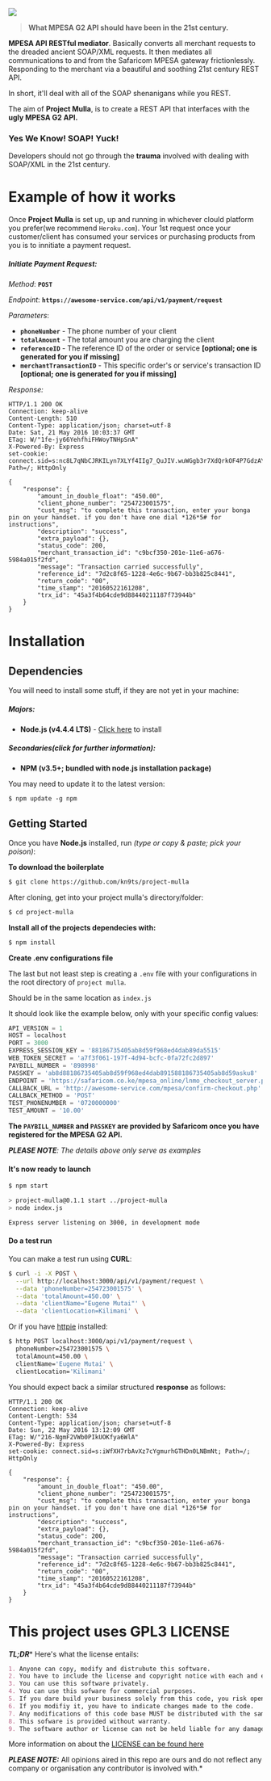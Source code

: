 ![](http://cdn.javascript.co.ke/images/banner.png)

> **What MPESA G2 API should have been in the 21st century.**

**MPESA API RESTful mediator**. Basically converts all merchant requests to the dreaded ancient SOAP/XML
requests. It then mediates all communications to and from the Safaricom MPESA gateway frictionlessly.
Responding to the merchant via a beautiful and soothing 21st century REST API.

In short, it'll deal with all of the SOAP shenanigans while you REST. 

The aim of **Project Mulla**, is to create a REST API that interfaces with the **ugly MPESA G2 API.**

### Yes We Know! SOAP! Yuck!

Developers should not go through the **trauma** involved with dealing with SOAP/XML in the 21st century.

# Example of how it works

Once **Project Mulla** is set up, up and running in whichever clould platform you prefer(we recommend `Heroku.com`). Your 1st request once your customer/client has consumed your services or purchasing products from you is to innitiate a payment request.

##### Initiate Payment Request:

_Method_: **`POST`** 

_Endpoint_: **`https://awesome-service.com/api/v1/payment/request`**

_Parameters_:
- **`phoneNumber`** - The phone number of your client
- **`totalAmount`** - The total amount you are charging the client
- **`referenceID`** - The reference ID of the order or service **[optional; one is generated for you if missing]**
- **`merchantTransactionID`** - This specific order's or service's transaction ID **[optional; one is generated for you if missing]**

_Response:_

```http
HTTP/1.1 200 OK
Connection: keep-alive
Content-Length: 510
Content-Type: application/json; charset=utf-8
Date: Sat, 21 May 2016 10:03:37 GMT
ETag: W/"1fe-jy66YehfhiFHWoyTNHpSnA"
X-Powered-By: Express
set-cookie: connect.sid=s:nc8L7qNbCJRKILyn7XLYf4IIg7_QuJIV.wuWGgb3r7XdQrkOF4P7GdzAY1HRZ0utmIfC6yW8%2BMuY; Path=/; HttpOnly

{
    "response": {
        "amount_in_double_float": "450.00", 
        "client_phone_number": "254723001575", 
        "cust_msg": "to complete this transaction, enter your bonga pin on your handset. if you don't have one dial *126*5# for instructions", 
        "description": "success", 
        "extra_payload": {}, 
        "status_code": 200, 
        "merchant_transaction_id": "c9bcf350-201e-11e6-a676-5984a015f2fd", 
        "message": "Transaction carried successfully", 
        "reference_id": "7d2c8f65-1228-4e6c-9b67-bb3b825c8441", 
        "return_code": "00", 
        "time_stamp": "20160522161208", 
        "trx_id": "45a3f4b64cde9d88440211187f73944b"
    }
}
```

# Installation

## Dependencies

You will need to install some stuff, if they are not yet in your machine:

##### Majors:

* **Node.js (v4.4.4 LTS)** - [Click here](http://nodejs.org) to install

##### Secondaries(click for further information):

* **NPM (v3.5+; bundled with node.js installation package)**

You may need to update it to the latest version:

```
$ npm update -g npm
```

## Getting Started

Once you have **Node.js** installed, run _(type or copy & paste; pick your poison)_:

**To download the boilerplate**

```bash
$ git clone https://github.com/kn9ts/project-mulla
```

After cloning, get into your project mulla's directory/folder:

```bash
$ cd project-mulla
```

**Install all of the projects dependecies with:**

```bash
$ npm install
```

**Create .env configurations file**

The last but not least step is creating a `.env` file with your configurations in the root directory of `project mulla`.

Should be in the same location as `index.js`

It should look like the example below, only with your specific config values:

```js
API_VERSION = 1
HOST = localhost
PORT = 3000
EXPRESS_SESSION_KEY = '88186735405ab8d59f968ed4dab89da5515'
WEB_TOKEN_SECRET = 'a7f3f061-197f-4d94-bcfc-0fa72fc2d897'
PAYBILL_NUMBER = '898998'
PASSKEY = 'ab8d88186735405ab8d59f968ed4dab891588186735405ab8d59asku8'
ENDPOINT = 'https://safaricom.co.ke/mpesa_online/lnmo_checkout_server.php?wsdl'
CALLBACK_URL = 'http://awesome-service.com/mpesa/confirm-checkout.php'
CALLBACK_METHOD = 'POST'
TEST_PHONENUMBER = '0720000000'
TEST_AMOUNT = '10.00'
```

__The `PAYBILL_NUMBER` and `PASSKEY` are provided by Safaricom once you have registered for the MPESA G2 API.__

*__PLEASE NOTE__: The details above only serve as examples*

#### It's now ready to launch

```bash
$ npm start

> project-mulla@0.1.1 start ../project-mulla
> node index.js

Express server listening on 3000, in development mode
```

#### Do a test run

You can make a test run using **CURL**:

```bash
$ curl -i -X POST \
  --url http://localhost:3000/api/v1/payment/request \
  --data 'phoneNumber=254723001575' \
  --data 'totalAmount=450.00' \
  --data 'clientName="Eugene Mutai"' \
  --data 'clientLocation=Kilimani' \
```

Or if you have [httpie](https://github.com/jkbrzt/httpie) installed:

```bash
$ http POST localhost:3000/api/v1/payment/request \
  phoneNumber=254723001575 \
  totalAmount=450.00 \
  clientName='Eugene Mutai' \
  clientLocation='Kilimani'
```

You should expect back a similar structured **response** as follows:

```http
HTTP/1.1 200 OK
Connection: keep-alive
Content-Length: 534
Content-Type: application/json; charset=utf-8
Date: Sun, 22 May 2016 13:12:09 GMT
ETag: W/"216-NgmF2VWb0PIkUOKfya6WlA"
X-Powered-By: Express
set-cookie: connect.sid=s:iWfXH7rbAvXz7cYgmurhGTHDn0LNBmNt; Path=/; HttpOnly

{
    "response": {
        "amount_in_double_float": "450.00",
        "client_phone_number": "254723001575",
        "cust_msg": "to complete this transaction, enter your bonga pin on your handset. if you don't have one dial *126*5# for instructions",
        "description": "success",
        "extra_payload": {},
        "status_code": 200,
        "merchant_transaction_id": "c9bcf350-201e-11e6-a676-5984a015f2fd",
        "message": "Transaction carried successfully",
        "reference_id": "7d2c8f65-1228-4e6c-9b67-bb3b825c8441",
        "return_code": "00",
        "time_stamp": "20160522161208",
        "trx_id": "45a3f4b64cde9d88440211187f73944b"
    }
}
```

# This project uses GPL3 LICENSE

**_TL;DR_*** Here's what the license entails:

```markdown
1. Anyone can copy, modify and distrubute this software.
2. You have to include the license and copyright notice with each and every distribution.
3. You can use this software privately.
4. You can use this sofware for commercial purposes.
5. If you dare build your business solely from this code, you risk open-sourcing the whole code base.
6. If you modifiy it, you have to indicate changes made to the code.
7. Any modifications of this code base MUST be distributed with the same license, GPLv3.
8. This sofware is provided without warranty.
9. The software author or license can not be held liable for any damages inflicted by the software.
```

More information on about the [LICENSE can be found here](http://choosealicense.com/licenses/gpl-3.0/)

**_PLEASE NOTE:_** All opinions aired in this repo are ours and do not reflect any company or organisation any contributor is involved with.*
